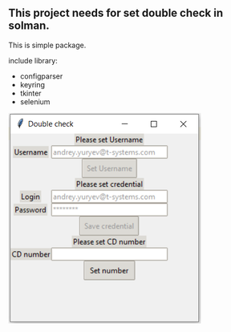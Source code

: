 ## This project needs for set double check in solman.

This is simple package.

include library:

+ configparser
+ keyring
+ tkinter
+ selenium

![img](qs_check.PNG)
